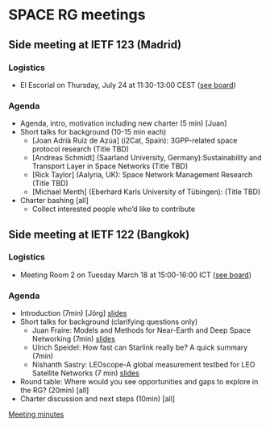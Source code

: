 # SPACE RG meetings

## Side meeting at IETF 123 (Madrid)

### Logistics
* El Escorial on Thursday, July 24 at 11:30-13:00 CEST ([see board](https://trello.com/c/4DBZal5A))

### Agenda
* Agenda, intro, motivation including new charter (5 min) [Juan]
* Short talks for background (10-15 min each)
  * [Joan Adrià Ruiz de Azúa] (i2Cat, Spain): 3GPP-related space protocol research (Title TBD)
  * [Andreas Schmidt] (Saarland University, Germany):Sustainability and Transport Layer in Space Networks (Title TBD)
  * [Rick Taylor] (Aalyria, UK): Space Network Management Research (Title TBD)
  * [Michael Menth] (Eberhard Karls University of Tübingen): (Title TBD)
* Charter bashing [all]
  * Collect interested people who’d like to contribute


## Side meeting at IETF 122 (Bangkok)

### Logistics
* Meeting Room 2 on Tuesday March 18 at 15:00-16:00 ICT ([see board](https://trello.com/c/oqEoQIua))

### Agenda
* Introduction (7min) [Jörg] [slides](122-side/2025-03-122-side-intro.pdf)
* Short talks for background (clarifying questions only) 
  * Juan Fraire: Models and Methods for Near-Earth and Deep Space Networking (7min) [slides](122-side/2025-03-122-side-Models-and-Methods.pdf)
  * Ulrich Speidel: How fast can Starlink really be? A quick summary (7min)
  * Nishanth Sastry: LEOscope-A global measurement testbed for LEO Satellite Networks (7 min) [slides](122-side/2025-03-122-side-LEOScope.pdf)
* Round table: Where would you see opportunities and gaps to explore in the RG? (20min) [all]
* Charter discussion and next steps (10min) [all]

[Meeting minutes](122-side/122-side-minutes.md)




